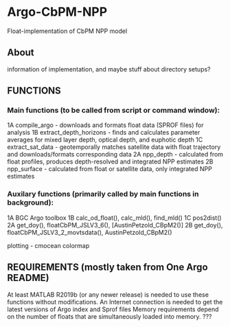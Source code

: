 # Argo-CbPM-NPP
Float-implementation of CbPM NPP model

## About 
information of implementation, and maybe stuff about directory setups?

## FUNCTIONS
### Main functions (to be called from script or command window):
1A compile_argo - downloads and formats float data (SPROF files) for analysis
1B extract_depth_horizons - finds and calculates parameter averages for mixed layer depth, optical depth, and euphotic depth
1C extract_sat_data - geotemporally matches satellite data with float trajectory and downloads/formats corresponding data
2A npp_depth - calculated from float profiles, produces depth-resolved and integrated NPP estimates
2B npp_surface - calculated from float or satellite data, only integrated NPP estimates

### Auxilary functions (primarily called by main functions in background):
1A BGC Argo toolbox
1B calc_od_float(), calc_mld(), find_mld()
1C pos2dist()
2A get_doy(), floatCbPM_JSLV3_6(), [AustinPetzold_CBpM2()]
2B get_doy(), floatCbPM_JSLV3_2_movtsdata(), AustinPetzold_CBpM2()

plotting - cmocean colormap

## REQUIREMENTS (mostly taken from One Argo README)
At least MATLAB R2019b (or any newer release) is needed to use these functions without modifications.
An Internet connection is needed to get the latest versions of Argo index and Sprof files
Memory requirements depend on the number of floats that are simultaneously loaded into memory. ???
